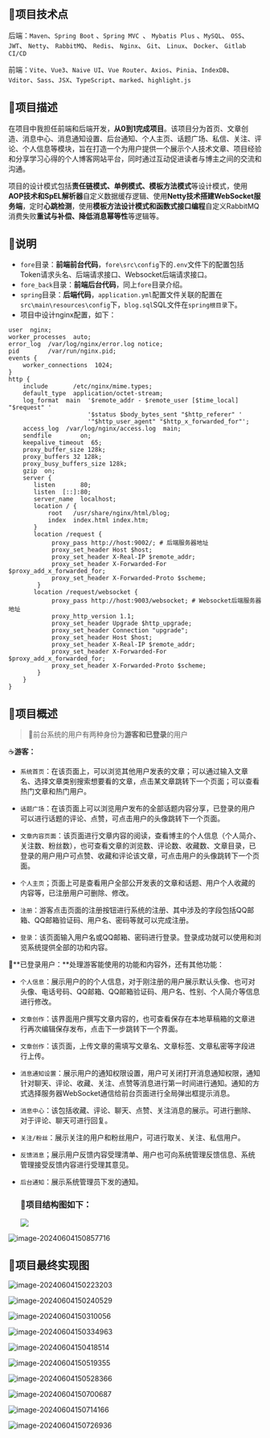 ## 🍉项目技术点

后端：`Maven`、`Spring Boot` 、`Spring MVC `、 `Mybatis Plus` 、`MySQL`、  `OSS`、 `JWT`、 `Netty`、 `RabbitMQ`、 `Redis`、 `Nginx`、 `Git`、 `Linux`、 `Docker`、 `Gitlab CI/CD`

前端：`Vite`、`Vue3`、`Naive UI`、`Vue Router`、`Axios`、`Pinia`、`IndexDB`、`Vditor`、`Sass`、`JSX`、`TypeScript`、`marked`、`highlight.js`

## 🍒项目描述

在项目中我担任前端和后端开发，**从0到1完成项目**。该项目分为首页、文章创造、消息中心、消息通知设置、后台通知、个人主页、话题广场、私信、关注、评论、个人信息等模块，旨在打造一个为用户提供一个展示个人技术文章、项目经验和分享学习心得的个人博客网站平台，同时通过互动促进读者与博主之间的交流和沟通。

项目的设计模式包括**责任链模式、单例模式、模板方法模式**等设计模式，使用**AOP技术和SpEL解析器**自定义数据缓存逻辑、使用**Netty技术搭建WebSocket服务端**，定时**心跳检测**，使用**模板方法设计模式和函数式接口编程**自定义RabbitMQ消费失败**重试与补偿、降低消息幂等性**等逻辑等。

## 🍆说明

- `fore`目录：**前端前台代码**，`fore\src\config`下的`.env`文件下的配置包括Token请求头名、后端请求接口、Websocket后端请求接口。
- `fore_back`目录：**前端后台代码**，同上`fore`目录介绍。
- `spring`目录：**后端代码**，`application.yml`配置文件关联的配置在`src\main\resources\config`下，`blog.sql`SQL文件在`spring根目录`下。
- 项目中设计nginx配置，如下：

~~~nginx
user  nginx;
worker_processes  auto;
error_log  /var/log/nginx/error.log notice;
pid        /var/run/nginx.pid;
events {
    worker_connections  1024;
}
http {
    include       /etc/nginx/mime.types;
    default_type  application/octet-stream;
    log_format  main  '$remote_addr - $remote_user [$time_local] "$request" '
                      '$status $body_bytes_sent "$http_referer" '
                      '"$http_user_agent" "$http_x_forwarded_for"';
    access_log  /var/log/nginx/access.log  main;
    sendfile        on;
    keepalive_timeout  65;
    proxy_buffer_size 128k; 
    proxy_buffers 32 128k; 
    proxy_busy_buffers_size 128k;
    gzip  on;
    server {
       listen       80;
       listen  [::]:80;
       server_name  localhost;
       location / {
           root   /usr/share/nginx/html/blog;
           index  index.html index.htm;	   
       }
       location /request {
            proxy_pass http://host:9002/; # 后端服务器地址    
            proxy_set_header Host $host;
            proxy_set_header X-Real-IP $remote_addr;
            proxy_set_header X-Forwarded-For $proxy_add_x_forwarded_for;
            proxy_set_header X-Forwarded-Proto $scheme;
        }
       location /request/websocket {
            proxy_pass http://host:9003/websocket; # Websocket后端服务器地址
            proxy_http_version 1.1;
            proxy_set_header Upgrade $http_upgrade;
            proxy_set_header Connection "upgrade";
            proxy_set_header Host $host;
            proxy_set_header X-Real-IP $remote_addr;
            proxy_set_header X-Forwarded-For $proxy_add_x_forwarded_for;
            proxy_set_header X-Forwarded-Proto $scheme;
        }
    }
}
~~~

## 🍇项目概述

> 🍩前台系统的用户有两种身份为**游客和已登录**的用户

☕**游客：**

- `系统首页`：在该页面上，可以浏览其他用户发表的文章；可以通过输入文章名、选择文章类别搜索想要看的文章，点击某文章跳转下一个页面；可以查看热门文章和热门用户。

- `话题广场`：在该页面上可以浏览用户发布的全部话题内容分享，已登录的用户可以进行话题的评论、点赞，可点击用户的头像跳转下一个页面。

- `文章内容页面`：该页面进行文章内容的阅读，查看博主的个人信息（个人简介、关注数、粉丝数），也可查看文章的浏览数、评论数、收藏数、文章目录，已登录的用户用户可点赞、收藏和评论该文章，可点击用户的头像跳转下一个页面。

- `个人主页`；页面上可是查看用户全部公开发表的文章和话题、用户个人收藏的内容等，已注册用户可删除、修改。

- `注册`：游客点击页面的注册按钮进行系统的注册、其中涉及的字段包括QQ邮箱、QQ邮箱验证码、用户名、密码等就可以完成注册。

- `登录`：该页面输入用户名或QQ邮箱、密码进行登录。登录成功就可以使用和浏览系统提供全部的功和内容。

🧃**已登录用户：**处理游客能使用的功能和内容外，还有其他功能：

- `个人信息`：展示用户的的个人信息，对于刚注册的用户展示默认头像、也可对头像、电话号码、QQ邮箱、QQ邮箱验证码、用户名、性别、个人简介等信息进行修改。

- `文章创作`：该界面用户撰写文章内容的，也可查看保存在本地草稿箱的文章进行再次编辑保存发布，点击下一步跳转下一个界面。

- `文章创作`：该页面，上传文章的需填写文章名、文章标签、文章私密等字段进行上传。

- `消息通知设置`：展示用户的通知权限设置，用户可关闭打开消息通知权限，通知针对聊天、评论、收藏、关注、点赞等消息进行第一时间进行通知。通知的方式选择服务器WebSocket通信给前台页面进行全局弹出框提示消息。

- `消息中心`：该包括收藏、评论、聊天、点赞、关注消息的展示。可进行删除、对于评论、聊天可进行回复。

- `关注/粉丝`：展示关注的用户和粉丝用户，可进行取关、关注、私信用户。

- `反馈消息`；展示用户反馈内容受理清单、用户也可向系统管理反馈信息、系统管理接受反馈内容进行受理其意见。

- `后台通知`：展示系统管理员下发的通知。

  ### 🥑项目结构图如下：

  ![](https://renjia-oss.oss-cn-chengdu.aliyuncs.com/github/jiwen_network/%E6%96%B0%E5%BB%BA%E6%96%87%E4%BB%B6%E5%A4%B9/image-20240604145808771.png)

![image-20240604150857716](https://renjia-oss.oss-cn-chengdu.aliyuncs.com/github/jiwen_network/%E6%96%B0%E5%BB%BA%E6%96%87%E4%BB%B6%E5%A4%B9/image-20240604150857716.png)

## 🥦项目最终实现图

![image-20240604150223203](https://renjia-oss.oss-cn-chengdu.aliyuncs.com/github/jiwen_network/%E6%96%B0%E5%BB%BA%E6%96%87%E4%BB%B6%E5%A4%B9/image-20240604150223203.png)

![image-20240604150240529](https://renjia-oss.oss-cn-chengdu.aliyuncs.com/github/jiwen_network/%E6%96%B0%E5%BB%BA%E6%96%87%E4%BB%B6%E5%A4%B9/image-20240604150240529.png)

![image-20240604150310056](https://renjia-oss.oss-cn-chengdu.aliyuncs.com/github/jiwen_network/%E6%96%B0%E5%BB%BA%E6%96%87%E4%BB%B6%E5%A4%B9/image-20240604150310056.png)

![image-20240604150334963](https://renjia-oss.oss-cn-chengdu.aliyuncs.com/github/jiwen_network/%E6%96%B0%E5%BB%BA%E6%96%87%E4%BB%B6%E5%A4%B9/image-20240604150334963.png)

![image-20240604150418514](https://renjia-oss.oss-cn-chengdu.aliyuncs.com/github/jiwen_network/%E6%96%B0%E5%BB%BA%E6%96%87%E4%BB%B6%E5%A4%B9/image-20240604150403372.png)

![image-20240604150519355](https://renjia-oss.oss-cn-chengdu.aliyuncs.com/github/jiwen_network/%E6%96%B0%E5%BB%BA%E6%96%87%E4%BB%B6%E5%A4%B9/image-20240604150519355.png)

![image-20240604150528366](https://renjia-oss.oss-cn-chengdu.aliyuncs.com/github/jiwen_network/%E6%96%B0%E5%BB%BA%E6%96%87%E4%BB%B6%E5%A4%B9/image-20240604150528366.png)

![image-20240604150700687](https://renjia-oss.oss-cn-chengdu.aliyuncs.com/github/jiwen_network/%E6%96%B0%E5%BB%BA%E6%96%87%E4%BB%B6%E5%A4%B9/image-20240604150700687.png)

![image-20240604150714166](https://renjia-oss.oss-cn-chengdu.aliyuncs.com/github/jiwen_network/%E6%96%B0%E5%BB%BA%E6%96%87%E4%BB%B6%E5%A4%B9/image-20240604150714166.png)

![image-20240604150726936](https://renjia-oss.oss-cn-chengdu.aliyuncs.com/github/jiwen_network/%E6%96%B0%E5%BB%BA%E6%96%87%E4%BB%B6%E5%A4%B9/image-20240604150726936.png)



